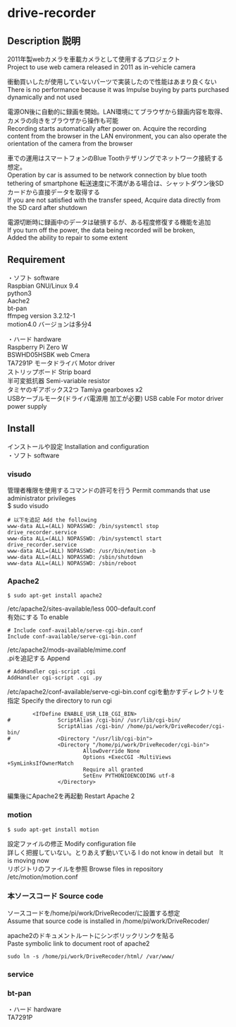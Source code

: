 # drive-recorder

## Description 説明  
2011年製webカメラを車載カメラとして使用するプロジェクト  
Project to use web camera released in 2011 as in-vehicle camera

衝動買いしたが使用していないパーツで実装したので性能はあまり良くない  
There is no performance because it was Impulse buying by parts purchased dynamically and not used

電源ON後に自動的に録画を開始。LAN環境にてブラウザから録画内容を取得、カメラの向きをブラウザから操作も可能  
Recording starts automatically after power on. Acquire the recording content from the browser in the LAN environment, you can also operate the orientation of the camera from the browser

車での運用はスマートフォンのBlue Toothテザリングでネットワーク接続する想定。  
Operation by car is assumed to be network connection by blue tooth tethering of smartphone
転送速度に不満がある場合は、シャットダウン後SDカードから直接データを取得する  
If you are not satisfied with the transfer speed, Acquire data directly from the SD card after shutdown

電源切断時に録画中のデータは破損するが、ある程度修復する機能を追加  
If you turn off the power, the data being recorded will be broken,  
Added the ability to repair to some extent


## Requirement
・ソフト software  
Raspbian GNU/Linux 9.4  
python3  
Aache2  
bt-pan  
ffmpeg version 3.2.12-1  
motion4.0 バージョンは多分4  

・ハード hardware  
Raspberry Pi Zero W  
BSWHD05HSBK web Cmera  
TA7291P モータドライバ Motor driver  
ストリップボード Strip board  
半可変抵抗器 Semi-variable resistor  
タミヤのギアボックス2つ Tamiya gearboxes x2  
USBケーブルモータ(ドライバ電源用 加工が必要) USB cable For motor driver power supply  


## Install  
インストールや設定 Installation and configuration  
・ソフト software
### visudo  
管理者権限を使用するコマンドの許可を行う Permit commands that use administrator privileges  
$ sudo visudo  
~~~
# 以下を追記 Add the following
www-data ALL=(ALL) NOPASSWD: /bin/systemctl stop drive_recorder.service
www-data ALL=(ALL) NOPASSWD: /bin/systemctl start drive_recorder.service
www-data ALL=(ALL) NOPASSWD: /usr/bin/motion -b
www-data ALL=(ALL) NOPASSWD: /sbin/shutdown
www-data ALL=(ALL) NOPASSWD: /sbin/reboot
~~~

### Apache2
~~~
$ sudo apt-get install apache2
~~~
/etc/apache2/sites-available/less 000-default.conf  
有効にする To enable  
~~~
# Include conf-available/serve-cgi-bin.conf
Include conf-available/serve-cgi-bin.conf
~~~

/etc/apache2/mods-available/mime.conf  
.piを追記する Append
~~~
# AddHandler cgi-script .cgi
AddHandler cgi-script .cgi .py
~~~
/etc/apache2/conf-available/serve-cgi-bin.conf
cgiを動かすディレクトリを指定 Specify the directory to run cgi
~~~
        <IfDefine ENABLE_USR_LIB_CGI_BIN>
#               ScriptAlias /cgi-bin/ /usr/lib/cgi-bin/
                ScriptAlias /cgi-bin/ /home/pi/work/DriveRecoder/cgi-bin/
#               <Directory "/usr/lib/cgi-bin">
                <Directory "/home/pi/work/DriveRecoder/cgi-bin">
                        AllowOverride None
                        Options +ExecCGI -MultiViews +SymLinksIfOwnerMatch
                        Require all granted
                        SetEnv PYTHONIOENCODING utf-8
                </Directory>
~~~

編集後にApache2を再起動 Restart Apache 2  

### motion
~~~
$ sudo apt-get install motion
~~~
設定ファイルの修正 Modify configuration file  
詳しく把握していない。とりあえず動いている I do not know in detail but　It is moving now  
リポジトリのファイルを参照 Browse files in repository  
/etc/motion/motion.conf  

### 本ソースコード Source code  
ソースコードを/home/pi/work/DriveRecoder/に設置する想定  
Assume that source code is installed in /home/pi/work/DriveRecoder/  

apache2のドキュメントルートにシンボリックリンクを貼る  
Paste symbolic link to document root of apache2  
~~~
sudo ln -s /home/pi/work/DriveRecoder/html/ /var/www/
~~~


### service  

### bt-pan 

・ハード hardware  
TA7291P  
